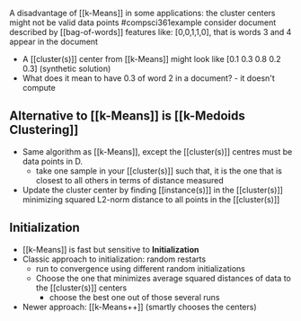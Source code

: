 A disadvantage of [[k-Means]] in some applications: the cluster centers might not be valid data points
#compsci361example consider document described by [[bag-of-words]] features like:
	[0,0,1,1,0], that is words 3 and 4 appear in the document
- A [[cluster(s)]] center from [[k-Means]] might look like [0.1 0.3 0.8 0.2 0.3] (synthetic solution)
- What does it mean to have 0.3 of word 2 in a document? - it doesn't compute
## Alternative to [[k-Means]] is [[k-Medoids Clustering]]
- Same algorithm as [[k-Means]], except the [[cluster(s)]] centres must be data points in D.
	- take one sample in your [[cluster(s)]] such that, it is the one that is closest to all others in terms of distance measured
- Update the cluster center by finding [[instance(s)]] in the [[cluster(s)]] minimizing squared L2-norm distance to all points in the [[cluster(s)]]
## Initialization
- [[k-Means]] is fast but sensitive to **Initialization**
- Classic approach to initialization: random restarts
	- run to convergence using different random initializations
	- Choose the one that minimizes average squared distances of data to the [[cluster(s)]] centers
		- choose the best one out of those several runs
- Newer approach: [[k-Means++]] (smartly chooses the centers)
